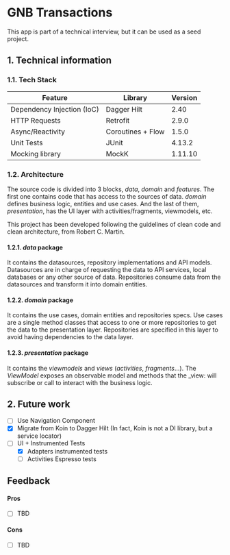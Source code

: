 # GNB Transactions
This app is part of a technical interview, but it can be used as a seed project.

## 1. Technical information

### 1.1. Tech Stack
|Feature|Library|Version|
|---|---|---|
| Dependency Injection (IoC) | Dagger Hilt | 2.40 |
| HTTP Requests | Retrofit | 2.9.0 |
| Async/Reactivity | Coroutines + Flow | 1.5.0 |
| Unit Tests | JUnit | 4.13.2 |
| Mocking library | MockK | 1.11.10 |

### 1.2. Architecture
The source code is divided into 3 blocks, _data_, _domain_ and _features_. The first one contains code that has access to the sources of data. _domain_ defines business logic, entities and use cases. And the last of them, _presentation_, has the UI layer with activities/fragments, viewmodels, etc.

This project has been developed following the guidelines of clean code and clean architecture, from Robert C. Martin.

#### 1.2.1. _data_ package
It contains the datasources, repository implementations and API models. Datasources are in charge of requesting the data to API services, local databases or any other source of data. Repositories consume data from the datasources and transform it into domain entities.

#### 1.2.2. _domain_ package
It contains the use cases, domain entities and repositories specs. Use cases are a single method classes that access to one or more repositories to get the data to the presentation layer. Repositories are specified in this layer to avoid having dependencies to the data layer.

#### 1.2.3. _presentation_ package
It contains the _viewmodels_ and _views_ (_activities_, _fragments_...). The _ViewModel_ exposes an observable model and methods that the _view: will subscribe or call to interact with the business logic.

## 2. Future work
- [ ] Use Navigation Component
- [X] Migrate from Koin to Dagger Hilt (In fact, Koin is not a DI library, but a service locator)
- [ ] UI + Instrumented Tests
  - [X] Adapters instrumented tests
  - [ ] Activities Espresso tests

## Feedback
#### Pros
- [ ] TBD

#### Cons
- [ ] TBD
